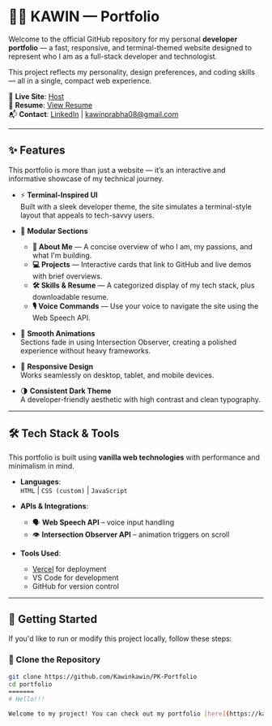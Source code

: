 # 🧑‍💻 KAWIN — Portfolio

Welcome to the official GitHub repository for my personal **developer portfolio** — a fast, responsive, and terminal-themed website designed to represent who I am as a full-stack developer and technologist.

This project reflects my personality, design preferences, and coding skills — all in a single, compact web experience.

🔗 **Live Site**: [Host](https://kawinkawin.github.io/PK-Portfolio/#home)  
📄 **Resume**: [View Resume](https://drive.google.com/file/d/1KO7HutVhAmtQRTJVL02phgwwNfBS5nxG/view?usp=drive_link)  
📬 **Contact**: [LinkedIn](www.linkedin.com/in/kawin-prahakaran) | kawinprabha08@gmail.com

---

## ✨ Features

This portfolio is more than just a website — it’s an interactive and informative showcase of my technical journey.

- ⚡ **Terminal-Inspired UI**  
  Built with a sleek developer theme, the site simulates a terminal-style layout that appeals to tech-savvy users.
  
- 📁 **Modular Sections**
  - **🧠 About Me** — A concise overview of who I am, my passions, and what I'm building.
  - **💻 Projects** — Interactive cards that link to GitHub and live demos with brief overviews.
  - **🛠️ Skills & Resume** — A categorized display of my tech stack, plus downloadable resume.
  - **🎙️ Voice Commands** — Use your voice to navigate the site using the Web Speech API.

- 🎥 **Smooth Animations**  
  Sections fade in using Intersection Observer, creating a polished experience without heavy frameworks.

- 📱 **Responsive Design**  
  Works seamlessly on desktop, tablet, and mobile devices.

- 🌗 **Consistent Dark Theme**  
  A developer-friendly aesthetic with high contrast and clean typography.

---

## 🛠 Tech Stack & Tools

This portfolio is built using **vanilla web technologies** with performance and minimalism in mind.

- **Languages**:  
  `HTML` | `CSS (custom)` | `JavaScript`

- **APIs & Integrations**:
  - 🗣️ **Web Speech API** – voice input handling
  - 👁️ **Intersection Observer API** – animation triggers on scroll

- **Tools Used**:
  - [Vercel](https://vercel.com/) for deployment
  - VS Code for development
  - GitHub for version control

---

## 🚀 Getting Started

If you'd like to run or modify this project locally, follow these steps:

### 🔁 Clone the Repository

```bash
git clone https://github.com/Kawinkawin/PK-Portfolio
cd portfolio
=======
# Hello!!!

Welcome to my project! You can check out my portfolio [here](https://kawinkawin.github.io/PK-Portfolio/).


